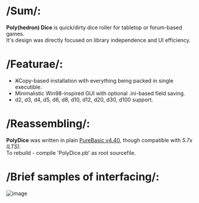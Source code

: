 # /Sum/:
__Poly(hedron) Dice__ is quick/dirty dice roller for tabletop or forum-based games.  
It's design was directly focused on library independence and UI efficiency.

# /Featurae/:
* ~~X~~Copy-based installation with everything being packed in single executible.
* Minimalistic Win98-inspired GUI with optional .ini-based field saving.
* d2, d3, d4, d5, d6, d8, d10, d12, d20, d30, d100 support.

# /Reassembling/:
__PolyDice__ was written in plain [PureBasic v4.40](http://purebasic.com), though compatible with _5.7x (LTS)_.  
To rebuild - compile 'PolyDice.pb' as root sourcefile.

# /Brief samples of interfacing/:
![image](https://user-images.githubusercontent.com/8768470/46800272-d4c3f780-cd5f-11e8-9ef7-140b0a9bb9fa.png)
